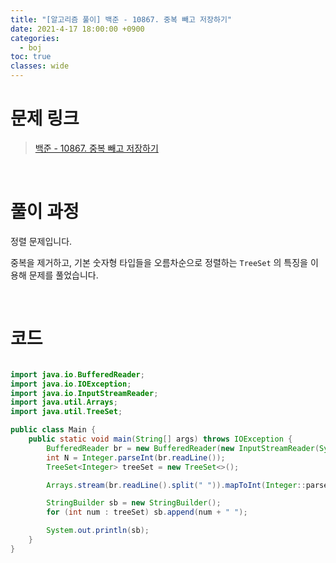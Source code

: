```yaml
---
title: "[알고리즘 풀이] 백준 - 10867. 중복 빼고 저장하기"
date: 2021-4-17 18:00:00 +0900
categories:
  - boj
toc: true
classes: wide
---
```


# 문제 링크

> [백준 - 10867. 중복 빼고 저장하기](https://www.acmicpc.net/problem/10867)

<br>

# 풀이 과정

정렬 문제입니다.

중복을 제거하고, 기본 숫자형 타입들을 오름차순으로 정렬하는 `TreeSet` 의 특징을 이용해 문제를 풀었습니다.

<br>

# 코드

```java

import java.io.BufferedReader;
import java.io.IOException;
import java.io.InputStreamReader;
import java.util.Arrays;
import java.util.TreeSet;

public class Main {
    public static void main(String[] args) throws IOException {
        BufferedReader br = new BufferedReader(new InputStreamReader(System.in));
        int N = Integer.parseInt(br.readLine());
        TreeSet<Integer> treeSet = new TreeSet<>();

        Arrays.stream(br.readLine().split(" ")).mapToInt(Integer::parseInt).forEach(e -> treeSet.add(e));

        StringBuilder sb = new StringBuilder();
        for (int num : treeSet) sb.append(num + " ");

        System.out.println(sb);
    }
}
```